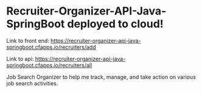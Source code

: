 # Recruiter-Organizer-API-Java-SpringBoot deployed to cloud!

Link to front end: https://recruiter-organizer-api-java-springboot.cfapps.io/recruiters/add

Link to api: https://recruiter-organizer-api-java-springboot.cfapps.io/recruiters/all

Job Search Organizer to help me track, manage, and take action on various job search activities.

